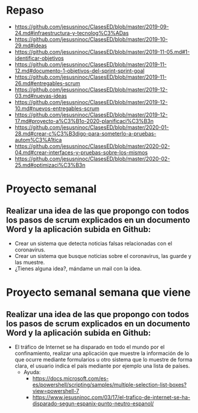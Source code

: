 # Repaso

* https://github.com/jesusninoc/ClasesED/blob/master/2019-09-24.md#infraestructura-y-tecnolog%C3%ADas
* https://github.com/jesusninoc/ClasesED/blob/master/2019-10-29.md#ideas
* https://github.com/jesusninoc/ClasesED/blob/master/2019-11-05.md#1-identificar-objetivos
* https://github.com/jesusninoc/ClasesED/blob/master/2019-11-12.md#documento-1-objetivos-del-sprint-sprint-goal
* https://github.com/jesusninoc/ClasesED/blob/master/2019-11-26.md#entregables-scrum
* https://github.com/jesusninoc/ClasesED/blob/master/2019-12-03.md#nuevas-ideas
* https://github.com/jesusninoc/ClasesED/blob/master/2019-12-10.md#nuevos-entregables-scrum
* https://github.com/jesusninoc/ClasesED/blob/master/2019-12-17.md#proyecto-a%C3%B1o-2020-planificaci%C3%B3n
* https://github.com/jesusninoc/ClasesED/blob/master/2020-01-28.md#crear-c%C3%B3digo-para-someterlo-a-pruebas-autom%C3%A1tica
* https://github.com/jesusninoc/ClasesED/blob/master/2020-02-04.md#crear-interfaces-y-pruebas-sobre-los-mismos
* https://github.com/jesusninoc/ClasesED/blob/master/2020-02-25.md#optimizaci%C3%B3n

# Proyecto semanal
## Realizar una idea de las que propongo con todos los pasos de scrum explicados en un documento Word y la aplicación subida en Github:
- Crear un sistema que detecta noticias falsas relacionadas con el coronavirus.
- Crear un sistema que busque noticias sobre el coronavirus, las guarde y las muestre.
- ¿Tienes alguna idea?, mándame un mail con la idea.

# Proyecto semanal semana que viene
## Realizar una idea de las que propongo con todos los pasos de scrum explicados en un documento Word y la aplicación subida en Github:
- El tráfico de Internet se ha disparado en todo el mundo por el confinamiento, realizar una aplicación que muestre la información de lo que ocurre mediante formularios u otro sistema que lo muestre de forma clara, el usuario indica el país mediante por ejemplo una lista de países.
  - Ayuda:
    - https://docs.microsoft.com/es-es/powershell/scripting/samples/multiple-selection-list-boxes?view=powershell-7
    - https://www.jesusninoc.com/03/17/el-trafico-de-internet-se-ha-disparado-segun-espanix-punto-neutro-espanol/
